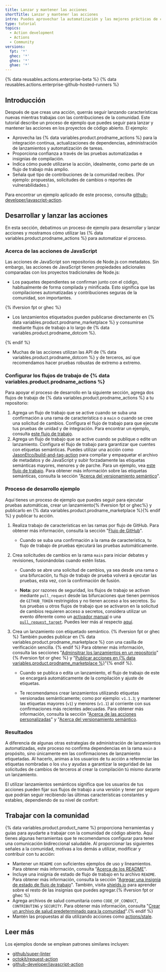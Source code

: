 ```yaml
---
title: Lanzar y mantener las acciones
shortTitle: Lanzar y mantener las acciones
intro: Puedes aprovechar la automatización y las mejores prácticas de código abierto para lanzar y mantener acciones.
type: tutorial
topics:
  - Action development
  - Actions
  - Community
versions:
  fpt: '*'
  ghec: '*'
  ghes: '*'
  ghae: '*'
---
```


{% data reusables.actions.enterprise-beta %}
{% data reusables.actions.enterprise-github-hosted-runners %}

## Introducción

Después de que creas una acción, querrás seguir lanzando características nuevas mientras trabajas con las contribuciones de la comunidad. Este tutorial describe un proceso de ejemplo que puedes seguir para lanzar y mantener las acciones en los proyectos de código abierto. El ejemplo:

* Aprovecha las {% data variables.product.prodname_actions %} para la integración continua, actualizaciones de dependencias, administración de lanzamientos y automatización de tareas.
* Proporciona confianza a través de las pruebas automatizadas e insignias de compilación.
* Indica cómo puede utilizarse la acción, idealmente, como parte de un flujo de trabajo más amplio.
* Señala qué tipo de contribuciones de la comunidad recibes. (Por ejemplo: propuestas, solicitudes de cambios o reportes de vulnerabilidades.)

Para encontrar un ejemplo aplicado de este proceso, consulta [github-developer/javascript-action](https://github.com/github-developer/javascript-action).

## Desarrollar y lanzar las acciones

En esta sección, debatimos un proceso de ejemplo para desarrollar y lanzar acciones y mostramos cómo utilizar las {% data variables.product.prodname_actions %} para automatizar el proceso.

### Acerca de las acciones de JavaScript

Las acciones de JavaScript son repositorios de Node.js con metadatos. Sin embargo, las acciones de JavaScript tienen propiedades adicionales comparadas con los proyectos tradicionales de Node.js:

* Los paquetes dependientes se confirman junto con el código, habitualmente de forma compilada y minificada. Esto significa que las compilaciones automatizadas y contribuciones seguras de la comunidad, son importantes.

{% ifversion fpt or ghec %}

* Los lanzamientos etiquetados pueden publicarse directamente en {% data variables.product.prodname_marketplace %} y consumirse mediante flujos de trabajo a lo largo de {% data variables.product.prodname_dotcom %}.

{% endif %}

* Muchas de las acciones utilizan las API de {% data variables.product.prodname_dotcom %} y de terceros, así que recomendamos hacer pruebas robustas de extremo a extremo.

### Configurar los flujos de trabajo de {% data variables.product.prodname_actions %}

Para apoyar el proceso de desarrollo en la siguiente sección, agrega dos flujos de trabajo de {% data variables.product.prodname_actions %} a tu repositorio:

1. Agrega un flujo de trabajo que se active cuando se suba una confirmación a una rama de característica o a `main` o cuando se cree una solicitud de cambios. Configura el flujo de trabajo para que ejecute tus pruebas de unidad y de integración. Para encontrar un ejemplo, consulta [este flujo de trabajo](https://github.com/github-developer/javascript-action/blob/963a3b9a9c662fd499419a240ed8c49411ff5add/.github/workflows/test.yml).
2. Agrega un flujo de trabajo que se active cuando se publique o edite un lanzamiento. Configura el flujo de trabajo para garantizar que cuentes con etiquetas semánticas. Puedes utilizar una acción como [JasonEtco/build-and-tag-action](https://github.com/JasonEtco/build-and-tag-action) para compilar y empaquetar el archivo de metadatos y de JavaScript y subir forzadamente las etiquetas semánticas mayores, menores y de parche. Para un ejemplo, vea [este flujo de trabajo](https://github.com/github-developer/javascript-action/blob/963a3b9a9c662fd499419a240ed8c49411ff5add/.github/workflows/publish.yml). Para obtener más información sobre las etiquetas semánticas, consulta la sección "[Acerca del versionamiento semántico](https://docs.npmjs.com/about-semantic-versioning)".

### Proceso de desarrollo ejemplo

Aquí tienes un proceso de ejemplo que puedes seguir para ejecutar pruebas automáticas, crear un lanzamiento{% ifversion fpt or ghec%} y publicarlo en {% data variables.product.prodname_marketplace %}{% endif %} y publicar tu acción.

1. Realiza trabajo de características en las ramas por flujo de GitHub. Para obtener más información, consulta la sección "[Flujo de GitHub](/get-started/quickstart/github-flow)".
   * Cuando se suba una confirmación a la rama de característica, tu flujo de trabajo de pruebas ejecutará las pruebas automáticamente.

2. Crea solicitudes de cambios en la rama `main` para iniciar debates y revisiones, fusionándolas cuando estén listas.

   * Cuando se abre una solicitud de cambios, ya sea desde una rama o una bifurcación, tu flujo de trabajo de prueba volverá a ejecutar las pruebas, esta vez, con la confirmación de fusión.

   * **Nota:** por razones de seguridad, los flujos de trabajo se activan mediante `pull_request` desde las bifurcaciones que tienen permisos de `GITHUB_TOKEN` restringidos y no tienen acceso a los secretos. Su tus pruebas u otros flujos de trabajo que se activaron en la solicitud de cambios requieren acceso a secretos, considera utilizar un evento diferente como un [activador manual](/actions/reference/events-that-trigger-workflows#manual-events) o una [`pull_request_target`](/actions/reference/events-that-trigger-workflows#pull_request_target). Puedes leer más al respecto [aquí](/actions/reference/events-that-trigger-workflows#pull-request-events-for-forked-repositories).

3. Crea un lanzamiento con etiquetado semántico. {% ifversion fpt or ghec %} También puedes publicar en {% data variables.product.prodname_marketplace %} con una casilla de verificación sencilla. {% endif %} Para obtener más información, consulta las secciones "[Adminsitrar los lanzamientos en un repositorio](/github/administering-a-repository/managing-releases-in-a-repository#creating-a-release)"{% ifversion fpt or ghec %} y "[Publicar acciones en {% data variables.product.prodname_marketplace %}](/actions/creating-actions/publishing-actions-in-github-marketplace#publishing-an-action)"{% endif %}.

   * Cuando se publica o edita un lanzamiento, el flujo de trabajo de este se encargará automáticamente de la compilación y ajuste de etiquetas.

   * Te recomendamos crear lanzamientos utilizando etiquetas versionadas semánticamente; como por ejemplo: `v1.1.3`; y mantener las etiquetas mayores (`v1`) y menores (`v1.1`) al corriente con sus confirmaciones más recientes adecuadas. Para obtener más información, consulta la sección "[Acerca de las acciones personalizadas](/actions/creating-actions/about-custom-actions#using-release-management-for-actions)" y "[Acerca del versionamiento semántico](https://docs.npmjs.com/about-semantic-versioning).

### Resultados

A diferencia de algunas otras estrategias de administración de lanzamientos automatizadas, este proceso no confirma dependencias en la rama `main` a propósito, sino únicamente em las confirmaciones de lanzamiento etiquetadas. Al hacerlo, animas a los usuarios de tu acción a referenciar las etiquetas nombradas o los `sha` y ayudas a garantizar la seguridad de las solicitudes de cambios de terceros al crear la compilación tú mismo durante un lanzamiento.

El utilizar lanzamientos semánticos significa que los usuarios de tus acciones pueden fijar sus flujos de trabajo a una versión y tener por seguro que podrían seguir recibiendo las últimas características constantes y estables, dependiendo de su nivel de confort:

## Trabajar con la comunidad

{% data variables.product.product_name %} proporciona herramientas y guías para ayudarte a trabajar con la comunidad de código abierto. Aquí tienes algunas herramientas que te recomendamos configurar para tener una comunicación bidireccional saludable. Al proporcionar las siguientes señales a la comunidad, motivas a los demás a utilizar, modificar y contribuir con tu acción:

* Mantener un `README` con suficientes ejemplos de uso y lineamientos. Para obtener más información, consulta "[Acerca de los README](/repositories/managing-your-repositorys-settings-and-features/customizing-your-repository/about-readmes)".
* Incluye una insignia de estado de flujo de trabajo en tu archivo `README`. Para obtener más información, consulta la sección "[Agregar una insignia de estado de flujo de trabajo](/actions/managing-workflow-runs/adding-a-workflow-status-badge)". También, visita [shields.io](https://shields.io/) para aprender sobre el resto de las insignias que puedes agregar.{% ifversion fpt or ghec %}
* Agrega archivos de salud comunitaria como `CODE_OF_CONDUCT`, `CONTRIBUTING` y `SECURITY`. Para obtener más información, consulta "[Crear un archivo de salud predeterminado para la comunidad](/github/building-a-strong-community/creating-a-default-community-health-file#supported-file-types)".{% endif %}
* Mantén las propuestas al día utilizando acciones como [actions/stale](https://github.com/actions/stale).

## Leer más

Los ejemplos donde se emplean patrones similares incluyen:

* [github/super-linter](https://github.com/github/super-linter)
* [octokit/request-action](https://github.com/octokit/request-action)
* [github-developer/javascript-action](https://github.com/github-developer/javascript-action)
